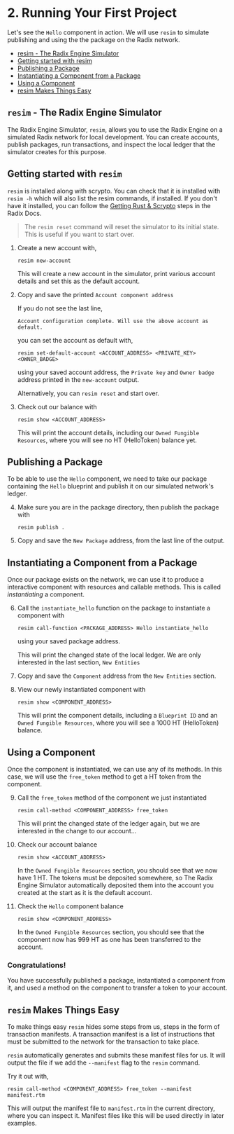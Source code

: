 # 2. Running Your First Project

Let's see the `Hello` component in action. We will use `resim` to simulate
publishing and using the the package on the Radix network.

- [resim - The Radix Engine Simulator](#resim---the-radix-engine-simulator)
- [Getting started with resim](#getting-started-with-resim)
- [Publishing a Package](#publishing-a-package)
- [Instantiating a Component from a Package](#instantiating-a-component-from-a-package)
- [Using a Component](#using-a-component)
- [resim Makes Things Easy](#resim-makes-things-easy)

## `resim` - The Radix Engine Simulator

The Radix Engine Simulator, `resim`, allows you to use the Radix Engine on a
simulated Radix network for local development. You can create accounts, publish
packages, run transactions, and inspect the local ledger that the simulator
creates for this purpose.

## Getting started with `resim`

`resim` is installed along with scrypto. You can check that it is installed with
`resim -h` which will also list the resim commands, if installed. If you don't
have it installed, you can follow the
[Getting Rust & Scrypto](https://docs.radixdlt.com/docs/getting-rust-scrypto)
steps in the Radix Docs.

> The `resim reset` command will reset the simulator to its initial state. This
> is useful if you want to start over.

1. Create a new account with,

   ```
   resim new-account
   ```

   This will create a new account in the simulator, print various account
   details and set this as the default account.

2. Copy and save the printed `Account component address`

   If you do not see the last line,

   `Account configuration complete. Will use the above account as default.`

   you can set the account as default with,

   ```
   resim set-default-account <ACCOUNT_ADDRESS> <PRIVATE_KEY> <OWNER_BADGE>
   ```

   using your saved account address, the `Private key` and `Owner badge` address
   printed in the `new-account` output.

   Alternatively, you can `resim reset` and start over.

3. Check out our balance with

   ```
   resim show <ACCOUNT_ADDRESS>
   ```

   This will print the account details, including our
   `Owned Fungible Resources`, where you will see no HT (HelloToken) balance
   yet.

## Publishing a Package

To be able to use the `Hello` component, we need to take our package containing
the `Hello` blueprint and publish it on our simulated network's ledger.

4. Make sure you are in the package directory, then publish the package with

   ```
   resim publish .
   ```

5. Copy and save the `New Package` address, from the last line of the output.

## Instantiating a Component from a Package

Once our package exists on the network, we can use it to produce a interactive
component with resources and callable methods. This is called _instantiating_ a
component.

6. Call the `instantiate_hello` function on the package to instantiate a
   component with

   ```
   resim call-function <PACKAGE_ADDRESS> Hello instantiate_hello
   ```

   using your saved package address.

   This will print the changed state of the local ledger. We are only interested
   in the last section, `New Entities`

7. Copy and save the `Component` address from the `New Entities` section.

8. View our newly instantiated component with

   ```
   resim show <COMPONENT_ADDRESS>
   ```

   This will print the component details, including a `Blueprint ID` and an
   `Owned Fungible Resources`, where you will see a 1000 HT (HelloToken)
   balance.

## Using a Component

Once the component is instantiated, we can use any of its methods. In this case,
we will use the `free_token` method to get a HT token from the component.

9. Call the `free_token` method of the component we just instantiated

   ```
   resim call-method <COMPONENT_ADDRESS> free_token
   ```

   This will print the changed state of the ledger again, but we are interested
   in the change to our account...

10. Check our account balance

    ```
    resim show <ACCOUNT_ADDRESS>
    ```

    In the `Owned Fungible Resources` section, you should see that we now have 1
    HT. The tokens must be deposited somewhere, so The Radix Engine Simulator
    automatically deposited them into the account you created at the start as it
    is the default account.

11. Check the `Hello` component balance

    ```
    resim show <COMPONENT_ADDRESS>
    ```

    In the `Owned Fungible Resources` section, you should see that the component
    now has 999 HT as one has been transferred to the account.

### Congratulations!

You have successfully published a package, instantiated a component from it, and
used a method on the component to transfer a token to your account.

## `resim` Makes Things Easy

To make things easy `resim` hides some steps from us, steps in the form of
transaction manifests. A transaction manifest is a list of instructions that
must be submitted to the network for the transaction to take place.

`resim` automatically generates and submits these manifest files for us. It will
output the file if we add the `--manifest` flag to the `resim` command.

Try it out with,

```
resim call-method <COMPONENT_ADDRESS> free_token --manifest manifest.rtm
```

This will output the manifest file to `manifest.rtm` in the current directory,
where you can inspect it. Manifest files like this will be used directly in
later examples.
